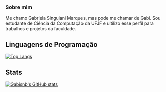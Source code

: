 ### Sobre mim
Me chamo Gabriela Singulani Marques, mas pode me chamar de Gabi. Sou estudante de Ciência da Computação da UFJF e ultilizo esse perfil para trabalhos e projetos da faculdade.

## Linguagens de Programação
[![Top Langs](https://github-readme-stats.vercel.app/api/top-langs/?username=gabisnb)](https://github.com/gabisnb/github-readme-stats)

## Stats
[![Gabisnb's GitHub stats](https://github-readme-stats.vercel.app/api?username=gabisnb)](https://github.com/gabisnb/github-readme-stats)

<!--
**gabisnb/gabisnb** is a ✨ _special_ ✨ repository because its `README.md` (this file) appears on your GitHub profile.

Here are some ideas to get you started:

- 🔭 I’m currently working on ...
- 🌱 I’m currently learning ...
- 👯 I’m looking to collaborate on ...
- 🤔 I’m looking for help with ...
- 💬 Ask me about ...
- 📫 How to reach me: ...
- 😄 Pronouns: ...
- ⚡ Fun fact: ...
-->
